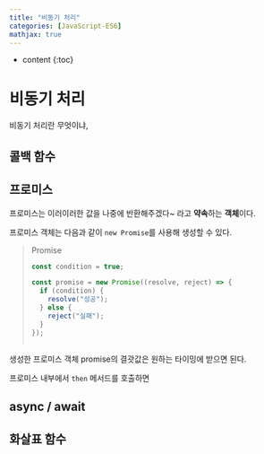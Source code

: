 ```yaml
---
title: "비동기 처리"
categories: [JavaScript-ES6]
mathjax: true
---
```


* content
{:toc}
# 비동기 처리

비동기 처리란 무엇이냐, 

## 콜백 함수



## 프로미스

프로미스는 이러이러한 값을 나중에 반환해주겠다~ 라고 **약속**하는 **객체**이다.

프로미스 객체는 다음과 같이 `new Promise`를 사용해 생성할 수 있다.

> Promise
>
> ````js
> const condition = true;
> ````
>
> ```js
> const promise = new Promise((resolve, reject) => {
>   if (condition) {
>     resolve("성공");
>   } else {
>     reject("실패");
>   }
> });
> ```
>
> ```js
> 
> ```

생성한 프로미스 객체 promise의 결괏값은 원하는 타이밍에 받으면 된다.

프로미스 내부에서 `then` 메서드를 호출하면   

## async / await



## 화살표 함수

